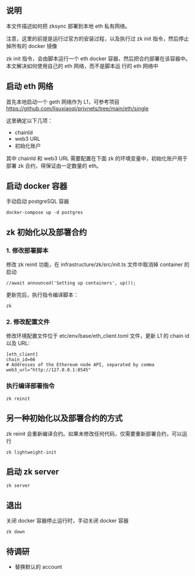 ## 说明

本文件描述如何把 zksync 部署到本地 eth 私有网络。

注意，这里的前提是运行过官方的安装过程，以及执行过 zk init 指令，然后停止掉所有的 docker 镜像

zk init 指令，会由脚本运行一个 eth docker 容器，然后把合约部署在该容器中。本文解决如何使用自己的 eth 网络，而不是脚本运
行的 eth 网络中

## 启动 eth 网络

首先本地启动一个 geth 网络作为 L1，可参考项目 https://github.com/lisuxiaoqi/privnets/tree/main/eth/single

这里确定以下几项：

- chainId
- web3 URL
- 初始化账户

其中 chainId 和 web3 URL 需要配置在下面 zk 的环境变量中，初始化账户用于部署 zk 合约，得保证由一定数量的 eth。

## 启动 docker 容器

手动启动 postgreSQL 容器

```
docker-compose up -d postgres
```

## zk 初始化以及部署合约

### 1. 修改部署脚本

修改 zk reinit 功能，在 infrastructure/zk/src/init.ts 文件中取消掉 container 的启动

```azure
//await announced('Setting up containers', up());
```

更新完后，执行指令编译脚本：

```azure
zk
```

### 2. 修改配置文件

修改环境配置文件位于 etc/env/base/eth_client.toml 文件，更新 L1 的 chain id 以及 URL:

```
[eth_client]
chain_id=66
# Addresses of the Ethereum node API, separated by comma
web3_url="http://127.0.0.1:8545"
```

### 执行编译部署指令

```azure
zk reinit
```

## 另一种初始化以及部署合约的方式

zk reinit 会重新编译合约。如果未修改任何代码，仅需要重新部署合约，可以运行

```
zk lightweight-init
```

## 启动 zk server

```azure
zk server
```

## 退出

关闭 docker 容器停止运行时，手动关闭 docker 容器

```azure
zk down
```

## 待调研

- 替换默认的 account
